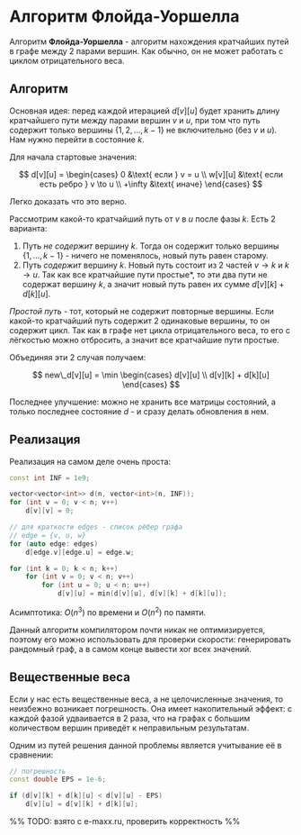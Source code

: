 # Алгоритм Флойда-Уоршелла
Алгоритм **Флойда-Уоршелла** - алгоритм нахождения кратчайших путей в графе между 2 парами вершин. Как обычно, он не может работать с циклом отрицательного веса.

## Алгоритм
Основная идея: перед каждой итерацией $d[v][u]$ будет хранить длину кратчайшего пути между парами вершин $v$ и $u$, при том что путь содержит только вершины $\{1, 2, \dots, k - 1\}$ не включительно (без $v$ и $u$). Нам нужно перейти в состояние $k$.

Для начала стартовые значения: 

$$
d[v][u] = \begin{cases}
0 &\text{ если } v = u \\
w[v][u] &\text{ если есть ребро } v \to u \\
+\infty &\text{ иначе}
\end{cases}
$$

Легко доказать что это верно.

Рассмотрим какой-то кратчайший путь от $v$ в $u$ после фазы $k$. Есть 2 варианта:
1. Путь *не содержит* вершину $k$. Тогда он содержит только вершины $\{1, \dots, k - 1\}$ - ничего не поменялось, новый путь равен старому.
2. Путь *содержит* вершину $k$. Новый путь состоит из 2 частей $v \to k$ и $k \to u$. Так как все кратчайшие пути простые*, то эти два пути не содержат вершину $k$, а значит новый путь равен их сумме $d[v][k] + d[k][u]$.

*Простой путь* - тот, который не содержит повторные вершины. Если какой-то кратчайший путь содержит 2 одинаковые вершины, то он содержит цикл. Так как в графе нет цикла отрицательного веса, то его с лёгкостью можно отбросить, а значит все кратчайшие пути простые.

Объединяя эти 2 случая получаем:

$$
new\_d[v][u] = \min \begin{cases}
d[v][u] \\
d[v][k] + d[k][u]
\end{cases}
$$

Последнее улучшение: можно не хранить все матрицы состояний, а только последнее состояние $d$ - и сразу делать обновления в нем.

## Реализация
Реализация на самом деле очень проста:
```c++
const int INF = 1e9;

vector<vector<int>> d(n, vector<int>(n, INF));
for (int v = 0; v < n; v++)
	d[v][v] = 0;

// для краткости edges - список рёбер графа
// edge = {v, u, w}
for (auto edge: edges)
	d[edge.v][edge.u] = edge.w;

for (int k = 0; k < n; k++)
	for (int v = 0; v < n; v++)
		for (int u = 0; u < n; u++)
			d[v][u] = min(d[v][u], d[v][k] + d[k][u]);
```

Асимптотика: $O(n^3)$ по времени и $O(n^2)$ по памяти.

Данный алгоритм компилятором почти никак не оптимизируется, поэтому его можно использовать для проверки скорости: генерировать рандомный граф, а в самом конце вывести xor всех значений.

## Вещественные веса
Если у нас есть вещественные веса, а не целочисленные значения, то неизбежно возникает погрешность. Она имеет накопительный эффект: с каждой фазой удваивается в 2 раза, что на графах с большим количеством вершин приведёт к неправильным результатам.

Одним из путей решения данной проблемы является учитывание её в сравнении:
```c++
// погрешность
const double EPS = 1e-6;

if (d[v][k] + d[k][u] < d[v][u] - EPS)
	d[v][u] = d[v][k] + d[k][u];
```

%% TODO: взято с e-maxx.ru, проверить корректность %%
